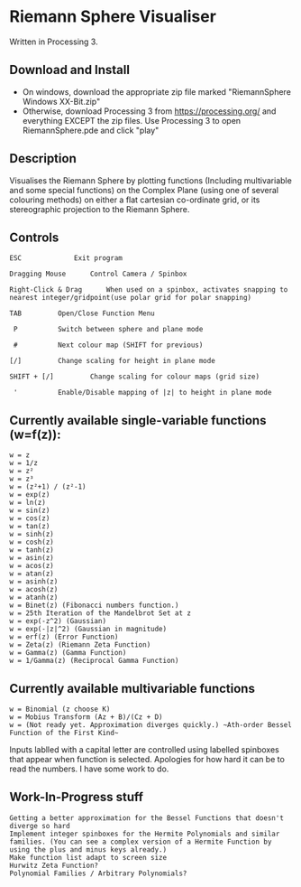 # Riemann Sphere Visualiser

Written in Processing 3.
## Download and Install
 - On windows, download the appropriate zip file marked "RiemannSphere Windows XX-Bit.zip"
 - Otherwise, download Processing 3 from https://processing.org/ and everything EXCEPT the zip files. Use Processing 3 to open RiemannSphere.pde and click "play"

## Description 
Visualises the Riemann Sphere by plotting functions (Including multivariable and some special functions) on the Complex Plane (using one of several colouring methods) on either a flat cartesian co-ordinate grid, or its stereographic projection to the Riemann Sphere.

## Controls
	ESC 			Exit program
	
    Dragging Mouse		Control Camera / Spinbox
    
    Right-Click & Drag 		When used on a spinbox, activates snapping to nearest integer/gridpoint(use polar grid for polar snapping)
    
	TAB			Open/Close Function Menu
	
	 P 			Switch between sphere and plane mode
	 
	 #			Next colour map (SHIFT for previous)
	 
	[/]			Change scaling for height in plane mode
	
    SHIFT + [/]			Change scaling for colour maps (grid size)
    
   	 '			Enable/Disable mapping of |z| to height in plane mode



## Currently available single-variable functions (w=f(z)):

	w = z
	w = 1/z
	w = z²
	w = z³
	w = (z²+1) / (z²-1)
	w = exp(z)
	w = ln(z)
	w = sin(z)
	w = cos(z)
	w = tan(z)
	w = sinh(z)
	w = cosh(z)
	w = tanh(z)
	w = asin(z)
	w = acos(z)
	w = atan(z)
	w = asinh(z)
	w = acosh(z)
	w = atanh(z)	
	w = Binet(z) (Fibonacci numbers function.)
	w = 25th Iteration of the Mandelbrot Set at z
	w = exp(-z^2) (Gaussian)
	w = exp(-|z|^2) (Gaussian in magnitude)
	w = erf(z) (Error Function)
	w = Zeta(z) (Riemann Zeta Function)
	w = Gamma(z) (Gamma Function)
	w = 1/Gamma(z) (Reciprocal Gamma Function)

## Currently available multivariable functions

	w = Binomial (z choose K)
	w = Mobius Transform (Az + B)/(Cz + D)
	w = (Not ready yet. Approximation diverges quickly.) ~Ath-order Bessel Function of the First Kind~ 
Inputs lablled with a capital letter are controlled using labelled spinboxes that appear when function is selected. Apologies for how hard it can be to read the numbers. I have some work to do.

## Work-In-Progress stuff
	Getting a better approximation for the Bessel Functions that doesn't diverge so hard
	Implement integer spinboxes for the Hermite Polynomials and similar families. (You can see a complex version of a Hermite Function by using the plus and minus keys already.)
	Make function list adapt to screen size
	Hurwitz Zeta Function?
	Polynomial Families / Arbitrary Polynomials?
